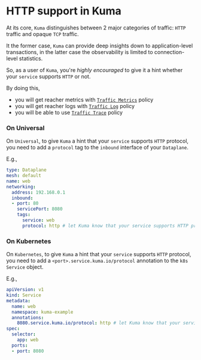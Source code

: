 # HTTP support in Kuma

At its core, `Kuma` distinguishes between 2 major categories of traffic: `HTTP` traffic and opaque `TCP` traffic.

It the former case, `Kuma` can provide deep insights down to application-level transactions, in the latter case the observability is limited to connection-level statistics.

So, as a user of `Kuma`, you're _highly encouraged_ to give it a hint whether your `service` supports `HTTP` or not.

By doing this,

* you will get reacher metrics with [`Traffic Metrics`](../traffic-metrics) policy
* you will get reacher logs with [`Traffic Log`](../traffic-log) policy
* you will be able to use [`Traffic Trace`](../traffic-trace) policy

### On Universal

On `Universal`, to give `Kuma` a hint that your `service` supports `HTTP` protocol, you need to add a `protocol` tag to the `inbound` interface of your `Dataplane`.

E.g.,

```yaml
type: Dataplane
mesh: default
name: web
networking:
  address: 192.168.0.1 
  inbound:
  - port: 80
    servicePort: 8080
    tags:
      service: web
      protocol: http # let Kuma know that your service supports HTTP protocol
```

### On Kubernetes

On `Kubernetes`, to give `Kuma` a hint that your `service` supports `HTTP` protocol, you need to add a `<port>.service.kuma.io/protocol` annotation to the `k8s` `Service` object.

E.g.,

```yaml
apiVersion: v1
kind: Service
metadata:
  name: web
  namespace: kuma-example
  annotations:
    8080.service.kuma.io/protocol: http # let Kuma know that your service supports HTTP protocol
spec:
  selector:
    app: web
  ports:
  - port: 8080
```
